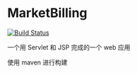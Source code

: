 # MarketBilling

[![Build Status](https://travis-ci.org/wingsjj/MarketBilling.svg?branch=master)](https://github.com/wingsjj/MarketBilling/actions)

一个用 Servlet 和 JSP 完成的一个 web 应用

使用 maven 进行构建
